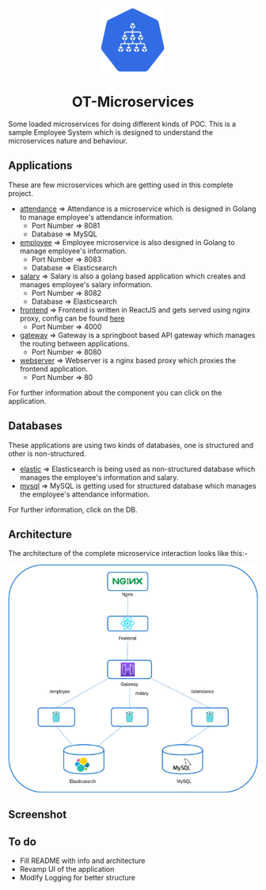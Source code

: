 <div align="center">
  <img src="./static/logo.svg" height="130" width="130">
  <h1>OT-Microservices</h1>
</div>

Some loaded microservices for doing different kinds of POC. This is a sample Employee System which is designed to understand the microservices nature and behaviour.

## Applications

These are few microservices which are getting used in this complete project.

- [attendance](./attendance) => Attendance is a microservice which is designed in Golang to manage employee's attendance information.
    - Port Number => 8081
    - Database => MySQL
- [employee](./employee) => Employee microservice is also designed in Golang to manage employee's information.
    - Port Number => 8083
    - Database => Elasticsearch
- [salary](./salary) => Salary is also a golang based application which creates and manages employee's salary information.
    - Port Number => 8082
    - Database => Elasticsearch
- [frontend](./frontend) => Frontend is written in ReactJS and gets served using nginx proxy, config can be found [here](./nginx)
    - Port Number => 4000
- [gateway](./gateway) => Gateway is a springboot based API gateway which manages the routing between applications.
    - Port Number => 8080
- [webserver](./webserver) => Webserver is a nginx based proxy which proxies the frontend application.
    - Port Number => 80

For further information about the component you can click on the application.

## Databases

These applications are using two kinds of databases, one is structured and other is non-structured.

- [elastic](./elastic) => Elasticsearch is being used as non-structured database which manages the employee's information and salary.
- [mysql](./mysql) => MySQL is getting used for structured database which manages the employee's attendance information.

For further information, click on the DB.

## Architecture

The architecture of the complete microservice interaction looks like this:-

<div align="center">
  <img src="./static/architecture.png">
</div>

## Screenshot


## To do
- Fill README with info and architecture
- Revamp UI of the application
- Modify Logging for better structure
